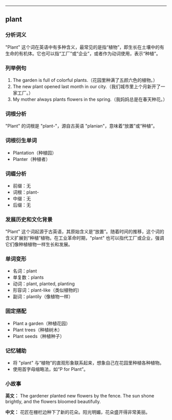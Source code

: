 
---------------
## plant
### 分析词义
"Plant" 这个词在英语中有多种含义，最常见的是指“植物”，即生长在土壤中的有生命的有机体。它也可以指“工厂”或“企业”，或者作为动词使用，表示“种植”。

### 列举例句
1. The garden is full of colorful plants.（花园里种满了五颜六色的植物。）
2. The new plant opened last month in our city.（我们城市里上个月新开了一家工厂。）
3. My mother always plants flowers in the spring.（我妈妈总是在春天种花。）

### 词根分析
"Plant" 的词根是 "plant-"，源自古英语 "planian"，意味着“放置”或“种植”。

### 词根衍生单词
- Plantation（种植园）
- Planter（种植者）

### 词缀分析
- 前缀：无
- 词根：plant-
- 中缀：无
- 后缀：无

### 发展历史和文化背景
"Plant" 这个词起源于古英语，其原始含义是“放置”。随着时间的推移，这个词的含义扩展到“种植”植物。在工业革命时期，"plant" 也可以指代工厂或企业，强调它们像种植植物一样生长和发展。

### 单词变形
- 名词：plant
- 单复数：plants
- 动词：plant, planted, planting
- 形容词：plant-like（类似植物的）
- 副词：plantily（像植物一样）

### 固定搭配
- Plant a garden（种植花园）
- Plant trees（种植树木）
- Plant seeds（种植种子）

### 记忆辅助
- 将 "plant" 与“植物”的直观形象联系起来，想象自己在花园里种植各种植物。
- 使用首字母缩略法，如“P for Plant”。

### 小故事
**英文：** The gardener planted new flowers by the fence. The sun shone brightly, and the flowers bloomed beautifully.

**中文：** 花匠在栅栏边种下了新的花朵。阳光明媚，花朵盛开得非常美丽。

